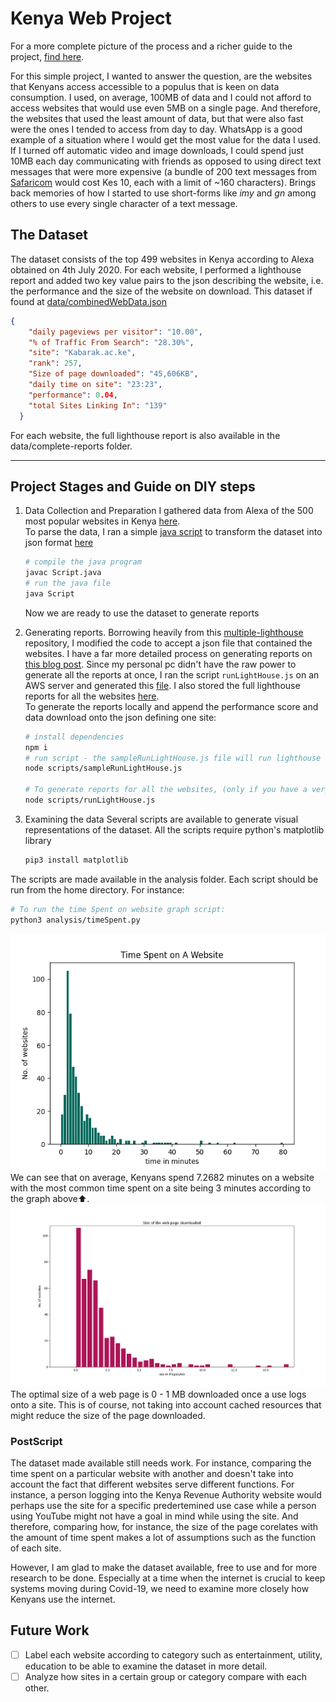 # Kenya Web Project

For a more complete picture of the process and a richer guide to the project, [find here](https://laudebugs.me/laudebugs.me/#/experiments/kenya-web-project).

For this simple project, I wanted to answer the question, are the websites that Kenyans access accessible to a populus that is keen on data consumption. I used, on average, 100MB of data and I could not afford to access websites that would use even 5MB on a single page. And therefore, the websites that used the least amount of data, but that were also fast were the ones I tended to access from day to day. WhatsApp is a good example of a situation where I would get the most value for the data I used. If I turned off automatic video and image downloads, I could spend just 10MB each day communicating with friends as opposed to using direct text messages that were more expensive (a bundle of 200 text messages from [Safaricom](https://niabusiness.com/buy-safaricom-sms-bundles/) would cost Kes 10, each with a limit of ~160 characters). Brings back memories of how I started to use short-forms like _imy_ and _gn_ among others to use every single character of a text message.

## The Dataset
The dataset consists of the top 499 websites in Kenya according to Alexa obtained on 4th July 2020. For each website, I performed a lighthouse report and added two key value pairs to the json describing the website, i.e. the performance and the size of the website on download. This dataset if found at [data/combinedWebData.json](data/combinedWebsiteData.json)
```json
{
    "daily pageviews per visitor": "10.00",
    "% of Traffic From Search": "28.30%",
    "site": "Kabarak.ac.ke",
    "rank": 257,
    "Size of page downloaded": "45,606KB",
    "daily time on site": "23:23",
    "performance": 0.04,
    "total Sites Linking In": "139"
  }
```
For each website, the full lighthouse report is also available in the data/complete-reports folder.
<hr/>

## Project Stages and Guide on DIY steps

1. Data Collection and Preparation
   I gathered data from Alexa of the 500 most popular websites in Kenya [here](rawWebsiteData.txt).<br/>
   To parse the data, I ran a simple [java script](Split.java) to transform the dataset into json format [here](websiteData.json)<br/>
   ```bash
   # compile the java program
   javac Script.java
   # run the java file
   java Script
   ```
   Now we are ready to use the dataset to generate reports
2. Generating reports. Borrowing heavily from this [multiple-lighthouse](https://github.com/sahava/multisite-lighthouse) repository, I modified the code to accept a json file that contained the websites. I have a far more detailed process on generating reports on [this blog post](). Since my personal pc didn't have the raw power to generate all the reports at once, I ran the script `runLightHouse.js` on an AWS server and generated this [file](websiteData-n-reports.json). I also stored the full lighthouse reports for all the websites [here](complete-reports).<br/>
   To generate the reports locally and append the performance score and data download onto the json defining one site:

   ```bash
   # install dependencies
   npm i
   # run script - the sampleRunLightHouse.js file will run lighthouse reports on only 5 websites
   node scripts/sampleRunLightHouse.js

   # To generate reports for all the websites, (only if you have a very powerful machine )
   node scripts/runLightHouse.js
   ```

3. Examining the data
Several scripts are available to generate visual representations of the dataset. 
All the scripts require python's matplotlib library
   ```bash
   pip3 install matplotlib
   ```
The scripts are made available in the analysis folder. Each script should be run from the home directory. For instance:
   ```bash
   # To run the time Spent on website graph script:
   python3 analysis/timeSpent.py
   ```
   ![time spent on site](analysis/graphs/TimeSpentOnWebsite.png)
  <br/> 
We can see that on average, Kenyans spend 7.2682 minutes on a website with the most common time spent on a site being 3 minutes according to the graph above⬆️.
   ![Size of web page downloaded](analysis/graphs/Size%20of%20the%20web%20page%20downloaded.png)
The optimal size of a web page is 0 - 1 MB downloaded once a use logs onto a site. This is of course, not taking into account cached resources that might reduce the size of the page downloaded.
### PostScript
The dataset made available still needs work. For instance, comparing the time spent on a particular website with another and doesn't take into account the fact that different websites serve different functions. For instance, a person logging into the Kenya Revenue Authority website would perhaps use the site for a specific predertemined use case while a person using YouTube might not have a goal in mind while using the site. And therefore, comparing how, for instance, the size of the page corelates with the amount of time spent makes a lot of assumptions such as the function of each site. <br/>

However, I am glad to make the dataset available, free to use and for more research to be done. Especially at a time when the internet is crucial to keep systems moving during Covid-19, we need to examine more closely how Kenyans use the internet.

## Future Work
- [ ] Label each website according to category such as entertainment, utility, education to be able to examine the dataset in more detail.
- [ ] Analyze how sites in a certain group or category compare with each other.
